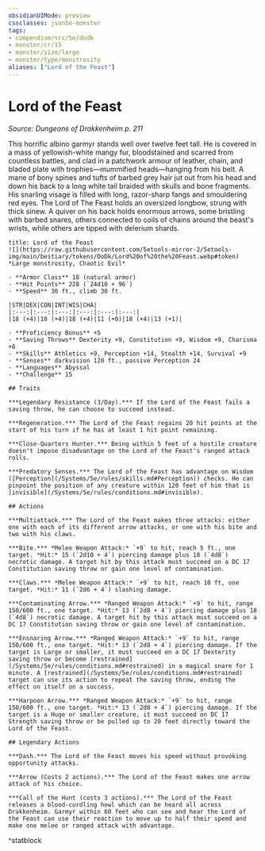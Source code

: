 ```yaml
---
obsidianUIMode: preview
cssclasses: json5e-monster
tags:
- compendium/src/5e/dodk
- monster/cr/15
- monster/size/large
- monster/type/monstrosity
aliases: ["Lord of the Feast"]
---
```

# Lord of the Feast
*Source: Dungeons of Drakkenheim p. 211*  

This horrific albino garmyr stands well over twelve feet tall. He is covered in a mass of yellowish-white mangy fur, bloodstained and scarred from countless battles, and clad in a patchwork armour of leather, chain, and bladed plate with trophies—mummified heads—hanging from his belt. A mane of bony spines and tufts of barbed grey hair jut out from his head and down his back to a long white tail braided with skulls and bone fragments. His snarling visage is filled with long, razor-sharp fangs and smouldering red eyes. The Lord of The Feast holds an oversized longbow, strung with thick sinew. A quiver on his back holds enormous arrows, some bristling with barbed snares, others connected to coils of chains around the beast's wrists, while others are tipped with delerium shards.

```ad-statblock
title: Lord of the Feast
![](https://raw.githubusercontent.com/5etools-mirror-2/5etools-img/main/bestiary/tokens/DoDk/Lord%20of%20the%20Feast.webp#token)
*Large monstrosity, Chaotic Evil*

- **Armor Class** 18 (natural armor)
- **Hit Points** 228 (`24d10 + 96`)
- **Speed** 30 ft., climb 30 ft.

|STR|DEX|CON|INT|WIS|CHA|
|:---:|:---:|:---:|:---:|:---:|:---:|
|18 (+4)|18 (+4)|18 (+4)|11 (+0)|18 (+4)|13 (+1)|

- **Proficiency Bonus** +5
- **Saving Throws** Dexterity +9, Constitution +9, Wisdom +9, Charisma +6
- **Skills** Athletics +9, Perception +14, Stealth +14, Survival +9
- **Senses** darkvision 120 ft., passive Perception 24
- **Languages** Abyssal
- **Challenge** 15

## Traits

***Legendary Resistance (3/Day).*** If the Lord of the Feast fails a saving throw, he can choose to succeed instead.

***Regeneration.*** The Lord of the Feast regains 20 hit points at the start of his turn if he has at least 1 hit point remaining.

***Close-Quarters Hunter.*** Being within 5 feet of a hostile creature doesn't impose disadvantage on the Lord of the Feast's ranged attack rolls.

***Predatory Senses.*** The Lord of the Feast has advantage on Wisdom ([Perception](/Systems/5e/rules/skills.md#Perception)) checks. He can pinpoint the position of any creature within 120 feet of him that is [invisible](/Systems/5e/rules/conditions.md#invisible).

## Actions

***Multiattack.*** The Lord of the Feast makes three attacks: either one with each of its different arrow attacks, or one with his bite and two with his claws.

***Bite.*** *Melee Weapon Attack:* `+9` to hit, reach 5 ft., one target. *Hit:* 15 (`2d10 + 4`) piercing damage plus 18 (`4d8`) necrotic damage. A target hit by this attack must succeed on a DC 17 Constitution saving throw or gain one level of contamination.

***Claws.*** *Melee Weapon Attack:* `+9` to hit, reach 10 ft, one target. *Hit:* 11 (`2d6 + 4`) slashing damage.

***Contaminating Arrow.*** *Ranged Weapon Attack:* `+9` to hit, range 150/600 ft., one target. *Hit:* 13 (`2d8 + 4`) piercing damage plus 18 (`4d8`) necrotic damage. A target hit by this attack must succeed on a DC 17 Constitution saving throw or gain one level of contamination.

***Ensnaring Arrow.*** *Ranged Weapon Attack:* `+9` to hit, range 150/600 ft., one target. *Hit:* 13 (`2d8 + 4`) piercing damage. If the target is Large or smaller, it must succeed on a DC 17 Dexterity saving throw or become [restrained](/Systems/5e/rules/conditions.md#restrained) in a magical snare for 1 minute. A [restrained](/Systems/5e/rules/conditions.md#restrained) target can use its action to repeat the saving throw, ending the effect on itself on a success.

***Harpoon Arrow.*** *Ranged Weapon Attack:* `+9` to hit, range 150/600 ft., one target. *Hit:* 13 (`2d8 + 4`) piercing damage. If the target is a Huge or smaller creature, it must succeed on DC 17 Strength saving throw or be pulled up to 20 feet directly toward the Lord of the Feast.

## Legendary Actions

***Dash.*** The Lord of the Feast moves his speed without provoking opportunity attacks.

***Arrow (Costs 2 actions).*** The Lord of the Feast makes one arrow attack of his choice.

***Call of the Hunt (costs 3 actions).*** The Lord of the Feast releases a blood-curdling howl which can be heard all across Drakkenheim. Garmyr within 60 feet who can see and hear the Lord of the Feast can use their reaction to move up to half their speed and make one melee or ranged attack with advantage.
```
^statblock